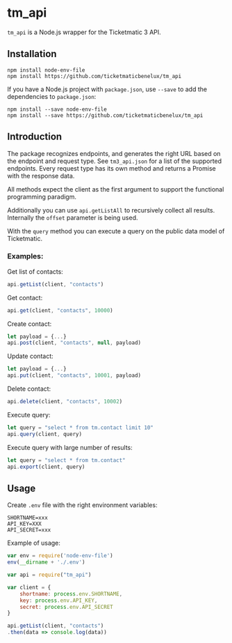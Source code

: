 # tm_api

`tm_api` is a Node.js wrapper for the Ticketmatic 3 API.

## Installation

```
npm install node-env-file
npm install https://github.com/ticketmaticbenelux/tm_api
```

If you have a Node.js project with `package.json`, use `--save` to add the dependencies to `package.json`:

```
npm install --save node-env-file
npm install --save https://github.com/ticketmaticbenelux/tm_api
```

## Introduction

The package recognizes endpoints, and generates the right URL based on the endpoint and request type. See `tm3_api.json` for a list of the supported endpoints. Every request type has its own method and returns a Promise with the response data.

All methods expect the client as the first argument to support the functional programming paradigm.

Additionally you can use `api.getListAll` to recursively collect all results. Internally the `offset` parameter is being used.

With the `query` method you can execute a query on the public data model of Ticketmatic.

### Examples:

Get list of contacts:

```javascript
api.getList(client, "contacts")
```

Get contact:

```javascript
api.get(client, "contacts", 10000)
```

Create contact:

```javascript
let payload = {...}
api.post(client, "contacts", null, payload)
```

Update contact:

```javascript
let payload = {...}
api.put(client, "contacts", 10001, payload)
```

Delete contact:

```javascript
api.delete(client, "contacts", 10002)
```

Execute query:

```javascript
let query = "select * from tm.contact limit 10"
api.query(client, query)
```

Execute query with large number of results:

```javascript
let query = "select * from tm.contact"
api.export(client, query)
```

## Usage

Create `.env` file with the right environment variables:

```
SHORTNAME=xxx
API_KEY=XXX
API_SECRET=xxx
```

Example of usage:

```javascript
var env = require('node-env-file')
env(__dirname + './.env')

var api = require("tm_api")

var client = {
	shortname: process.env.SHORTNAME,
	key: process.env.API_KEY,
	secret: process.env.API_SECRET
}

api.getList(client, "contacts")
.then(data => console.log(data))
```
